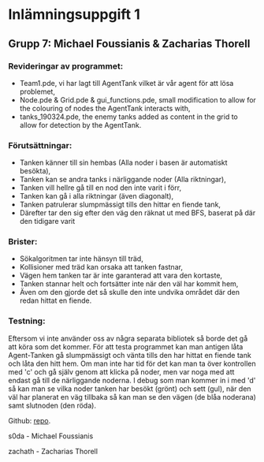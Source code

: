 # Inlämningsuppgift 1
## Grupp 7: Michael Foussianis & Zacharias Thorell

### Revideringar av programmet:
- Team1.pde, vi har lagt till AgentTank  vilket är vår agent för att lösa problemet,
- Node.pde & Grid.pde & gui_functions.pde, small modification to allow for the colouring of nodes the AgentTank interacts with,
- tanks_190324.pde, the enemy tanks added as content in the grid to allow for detection by the AgentTank.

### Förutsättningar:
- Tanken känner till sin hembas (Alla noder i basen är automatiskt besökta),
- Tanken kan se andra tanks i närliggande noder (Alla riktningar),
- Tanken vill hellre gå till en nod den inte varit i förr,
- Tanken kan gå i alla riktningar (även diagonalt),
- Tanken patrulerar slumpmässigt tills den hittar en fiende tank,
- Därefter tar den sig efter den väg den räknat ut med BFS, baserat på där den tidigare varit

### Brister:
- Sökalgoritmen tar inte hänsyn till träd,
- Kollisioner med träd kan orsaka att tanken fastnar,
- Vägen hem tanken tar är inte garanterad att vara den kortaste,
- Tanken stannar helt och fortsätter inte när den väl har kommit hem,
- Även om den gjorde det så skulle den inte undvika området där den redan hittat en fiende.

### Testning:
Eftersom vi inte använder oss av några separata bibliotek så borde det gå att köra som det kommer.
För att testa programmet kan man antigen låta Agent-Tanken gå slumpmässigt och vänta tills den har hittat
en fiende tank och låta den hitt hem. Om man inte har tid för det kan man ta över kontrollen med 'c' och 
gå själv genom att klicka på noder, men var noga med att endast gå till de närliggande noderna. I debug som
man kommer in i med 'd' så kan man se vilka noder tanken har besökt (grönt) och sett (gul), när den väl
har planerat en väg tillbaka så kan man se den vägen (de blåa noderana) samt slutnoden (den röda).

Github: [repo](https://github.com/zachath/Tanks).

s0da - Michael Foussianis

zachath -  Zacharias Thorell

